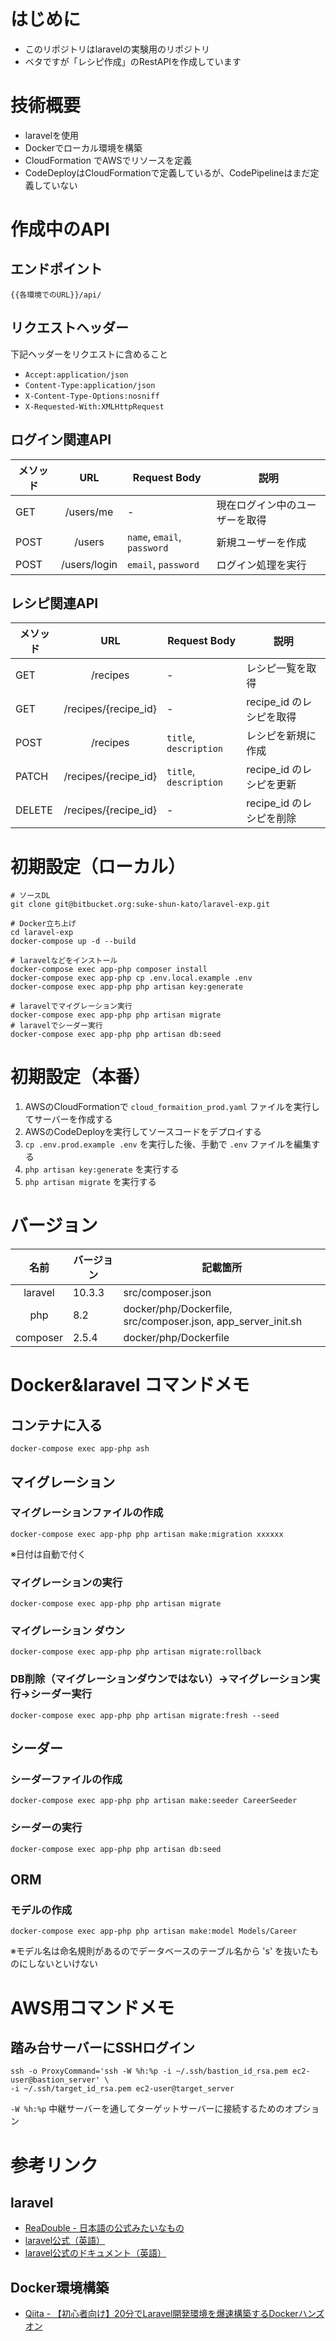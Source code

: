 # はじめに

- このリポジトリはlaravelの実験用のリポジトリ
- ベタですが「レシピ作成」のRestAPIを作成しています

# 技術概要

- laravelを使用
- Dockerでローカル環境を構築
- CloudFormation でAWSでリソースを定義
- CodeDeployはCloudFormationで定義しているが、CodePipelineはまだ定義していない

# 作成中のAPI

## エンドポイント

`{{各環境でのURL}}/api/`

## リクエストヘッダー

下記ヘッダーをリクエストに含めること

- `Accept:application/json`
- `Content-Type:application/json`
- `X-Content-Type-Options:nosniff`
- `X-Requested-With:XMLHttpRequest`


## ログイン関連API
| メソッド |     URL      | Request Body                | 説明              | 
|------|:------------:|-----------------------------|-----------------|
| GET  |  /users/me   | -                           | 現在ログイン中のユーザーを取得 |
| POST |    /users    | `name`, `email`, `password` | 新規ユーザーを作成       |
| POST | /users/login | `email`, `password`         | ログイン処理を実行       |

## レシピ関連API

| メソッド   |         URL          | Request Body           | 説明                |
|--------|:--------------------:|------------------------|-------------------|
| GET    |       /recipes       | -                      | レシピ一覧を取得          |
| GET    | /recipes/{recipe_id} | -                      | recipe_id のレシピを取得 |
| POST   |       /recipes       | `title`, `description` | レシピを新規に作成         |
| PATCH  | /recipes/{recipe_id} | `title`, `description` | recipe_id のレシピを更新            |
| DELETE | /recipes/{recipe_id} | -                      | recipe_id のレシピを削除            |

# 初期設定（ローカル）

```shell
# ソースDL
git clone git@bitbucket.org:suke-shun-kato/laravel-exp.git

# Docker立ち上げ
cd laravel-exp
docker-compose up -d --build

# laravelなどをインストール
docker-compose exec app-php composer install
docker-compose exec app-php cp .env.local.example .env
docker-compose exec app-php php artisan key:generate

# laravelでマイグレーション実行
docker-compose exec app-php php artisan migrate
# laravelでシーダー実行
docker-compose exec app-php php artisan db:seed
```

# 初期設定（本番）

1. AWSのCloudFormationで `cloud_formaition_prod.yaml` ファイルを実行してサーバーを作成する
1. AWSのCodeDeployを実行してソースコードをデプロイする
1. `cp .env.prod.example .env` を実行した後、手動で `.env` ファイルを編集する
1. `php artisan key:generate` を実行する
2. `php artisan migrate` を実行する

# バージョン

|     名前     | バージョン  | 記載箇所                                                         |
|:----------:|--------|--------------------------------------------------------------|
|  laravel   | 10.3.3 | src/composer.json                                            |
|    php     | 8.2    | docker/php/Dockerfile, src/composer.json, app_server_init.sh |
|  composer  | 2.5.4  | docker/php/Dockerfile                                        |


# Docker&laravel コマンドメモ
## コンテナに入る

```shell
docker-compose exec app-php ash
```


## マイグレーション

### マイグレーションファイルの作成

```shell
docker-compose exec app-php php artisan make:migration xxxxxx
```

※日付は自動で付く

### マイグレーションの実行

```shell
docker-compose exec app-php php artisan migrate
```

### マイグレーション ダウン

```shell
docker-compose exec app-php php artisan migrate:rollback
```

### DB削除（マイグレーションダウンではない）→マイグレーション実行→シーダー実行

```shell
docker-compose exec app-php php artisan migrate:fresh --seed
```

## シーダー

### シーダーファイルの作成

```shell
docker-compose exec app-php php artisan make:seeder CareerSeeder
```

### シーダーの実行

```shell
docker-compose exec app-php php artisan db:seed
```

## ORM

### モデルの作成

```shell
docker-compose exec app-php php artisan make:model Models/Career
```

※モデル名は命名規則があるのでデータベースのテーブル名から 's' を抜いたものにしないといけない


# AWS用コマンドメモ

## 踏み台サーバーにSSHログイン

```shell
ssh -o ProxyCommand='ssh -W %h:%p -i ~/.ssh/bastion_id_rsa.pem ec2-user@bastion_server' \
-i ~/.ssh/target_id_rsa.pem ec2-user@target_server
```

`-W %h:%p` 中継サーバーを通してターゲットサーバーに接続するためのオプション

# 参考リンク

## laravel

- [ReaDouble - 日本語の公式みたいなもの](https://readouble.com/)
- [laravel公式（英語）](https://laravel.com/)
- [laravel公式のドキュメント（英語）](https://laravel.com/docs/10.x)

## Docker環境構築

- [Qiita - 【初心者向け】20分でLaravel開発環境を爆速構築するDockerハンズオン](https://qiita.com/ucan-lab/items/56c9dc3cf2e6762672f4)

